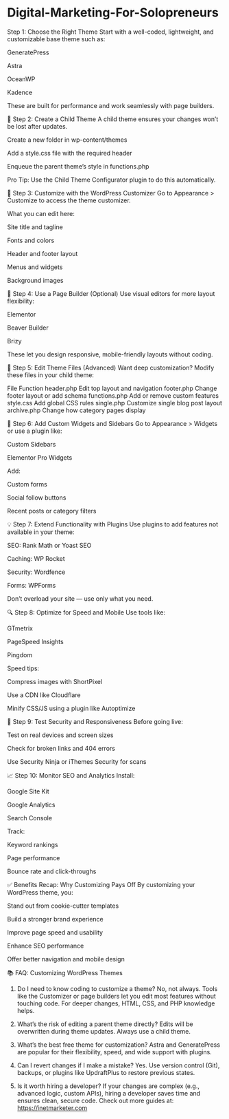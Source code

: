 # Digital-Marketing-For-Solopreneurs
 Step 1: Choose the Right Theme
Start with a well-coded, lightweight, and customizable base theme such as:

GeneratePress

Astra

OceanWP

Kadence

These are built for performance and work seamlessly with page builders.

👶 Step 2: Create a Child Theme
A child theme ensures your changes won’t be lost after updates.

Create a new folder in wp-content/themes

Add a style.css file with the required header

Enqueue the parent theme’s style in functions.php

Pro Tip: Use the Child Theme Configurator plugin to do this automatically.

🎨 Step 3: Customize with the WordPress Customizer
Go to Appearance > Customize to access the theme customizer.

What you can edit here:

Site title and tagline

Fonts and colors

Header and footer layout

Menus and widgets

Background images

🧱 Step 4: Use a Page Builder (Optional)
Use visual editors for more layout flexibility:

Elementor

Beaver Builder

Brizy

These let you design responsive, mobile-friendly layouts without coding.

📄 Step 5: Edit Theme Files (Advanced)
Want deep customization? Modify these files in your child theme:

File	Function
header.php	Edit top layout and navigation
footer.php	Change footer layout or add schema
functions.php	Add or remove custom features
style.css	Add global CSS rules
single.php	Customize single blog post layout
archive.php	Change how category pages display

🧩 Step 6: Add Custom Widgets and Sidebars
Go to Appearance > Widgets or use a plugin like:

Custom Sidebars

Elementor Pro Widgets

Add:

Custom forms

Social follow buttons

Recent posts or category filters

💡 Step 7: Extend Functionality with Plugins
Use plugins to add features not available in your theme:

SEO: Rank Math or Yoast SEO

Caching: WP Rocket

Security: Wordfence

Forms: WPForms

Don’t overload your site — use only what you need.

🔍 Step 8: Optimize for Speed and Mobile
Use tools like:

GTmetrix

PageSpeed Insights

Pingdom

Speed tips:

Compress images with ShortPixel

Use a CDN like Cloudflare

Minify CSS/JS using a plugin like Autoptimize

🔐 Step 9: Test Security and Responsiveness
Before going live:

Test on real devices and screen sizes

Check for broken links and 404 errors

Use Security Ninja or iThemes Security for scans

📈 Step 10: Monitor SEO and Analytics
Install:

Google Site Kit

Google Analytics

Search Console

Track:

Keyword rankings

Page performance

Bounce rate and click-throughs

✅ Benefits Recap: Why Customizing Pays Off
By customizing your WordPress theme, you:

Stand out from cookie-cutter templates

Build a stronger brand experience

Improve page speed and usability

Enhance SEO performance

Offer better navigation and mobile design

📚 FAQ: Customizing WordPress Themes
1. Do I need to know coding to customize a theme?
No, not always. Tools like the Customizer or page builders let you edit most features without touching code. For deeper changes, HTML, CSS, and PHP knowledge helps.

2. What’s the risk of editing a parent theme directly?
Edits will be overwritten during theme updates. Always use a child theme.

3. What’s the best free theme for customization?
Astra and GeneratePress are popular for their flexibility, speed, and wide support with plugins.

4. Can I revert changes if I make a mistake?
Yes. Use version control (Git), backups, or plugins like UpdraftPlus to restore previous states.

5. Is it worth hiring a developer?
If your changes are complex (e.g., advanced logic, custom APIs), hiring a developer saves time and ensures clean, secure code.
Check out more guides at: https://inetmarketer.com
